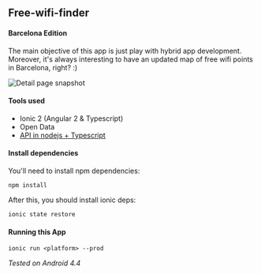 ## Free-wifi-finder
#### Barcelona Edition
The main objective of this app is just play with hybrid app development. Moreover, it's always interesting to have an updated map of free wifi points in Barcelona, right? :)

![Detail page snapshot](http://i.imgur.com/CfuLHEB.png)

#### Tools used

* Ionic 2 (Angular 2 & Typescript)
* Open Data
* [API in nodejs + Typescript](https://github.com/ericzon/nodets-bootstrap)


#### Install dependencies

You'll need to install npm dependencies:

    npm install

After this, you should install ionic deps:

    ionic state restore

#### Running this App

    ionic run <platform> --prod



*Tested on Android 4.4*